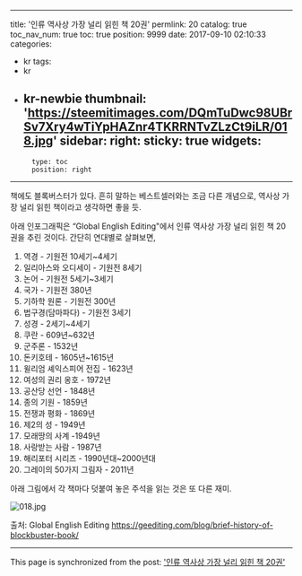 
---
title: '인류 역사상 가장 널리 읽힌 책 20권'
permlink: 20
catalog: true
toc_nav_num: true
toc: true
position: 9999
date: 2017-09-10 02:10:33
categories:
- kr
tags:
- kr
- kr-newbie
thumbnail: 'https://steemitimages.com/DQmTuDwc98UBrSv7Xry4wTiYpHAZnr4TKRRNTvZLzCt9iLR/018.jpg'
sidebar:
    right:
        sticky: true
widgets:
    -
        type: toc
        position: right
---


책에도 블록버스터가 있다. 흔히 말하는 베스트셀러와는 조금 다른 개념으로, 역사상 가장 널리 읽힌 책이라고 생각하면 좋을 듯. 
  
아래 인포그래픽은 “Global English Editing"에서 인류 역사상 가장 널리 읽힌 책 20권을 추린 것이다. 간단히 연대별로 살펴보면,
  
1. 역경 - 기원전 10세기~4세기
2. 일리아스와 오디세이 - 기원전 8세기
3. 논어 - 기원전 5세기~3세기
4. 국가 - 기원전 380년
5. 기하학 원론 - 기원전 300년
6. 법구경(담마파다) - 기원전 3세기
7. 성경 - 2세기~4세기
8. 쿠란 - 609년~632년
9. 군주론 - 1532년
10. 돈키호테 - 1605년~1615년
11. 윌리엄 셰익스피어 전집 - 1623년
12. 여성의 권리 옹호 - 1972년
13. 공산당 선언 - 1848년
14. 종의 기원 - 1859년
15. 전쟁과 평화 - 1869년
16. 제2의 성 - 1949년
17. 모래땅의 사계 -1949년
18. 사랑받는 사람 - 1987년
19. 해리포터 시리즈 - 1990년대~2000년대
20. 그레이의 50가지 그림자 - 2011년

아래 그림에서 각 책마다 덧붙여 놓은 주석을 읽는 것은 또 다른 재미.

![018.jpg](https://steemitimages.com/DQmTuDwc98UBrSv7Xry4wTiYpHAZnr4TKRRNTvZLzCt9iLR/018.jpg)

출처: Global English Editing
https://geediting.com/blog/brief-history-of-blockbuster-book/

- - -

This page is synchronized from the post: ['인류 역사상 가장 널리 읽힌 책 20권'](https://steemit.com/@pius.pius/20)
